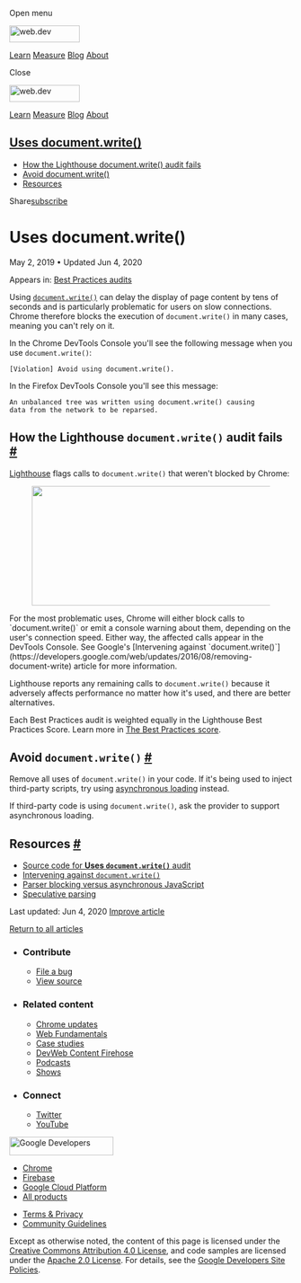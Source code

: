 <span class="w-tooltip w-tooltip--left">Open menu</span>

<a href="/" class="gc-analytics-event header-default__logo-link"><img src="/images/lockup.svg" alt="web.dev" class="header-default__logo" width="125" height="30" /></a>

<a href="/learn/" class="gc-analytics-event header-default__link">Learn</a> <a href="/measure/" class="gc-analytics-event header-default__link">Measure</a> <a href="/blog/" class="gc-analytics-event header-default__link">Blog</a> <a href="/about/" class="gc-analytics-event header-default__link">About</a>

<span class="w-tooltip">Close</span>

<a href="/" class="gc-analytics-event"><img src="/images/lockup.svg" alt="web.dev" class="drawer-default__logo" width="125" height="30" /></a>

<a href="/learn/" class="gc-analytics-event drawer-default__link">Learn</a> <a href="/measure/" class="gc-analytics-event drawer-default__link">Measure</a> <a href="/blog/" class="gc-analytics-event drawer-default__link">Blog</a> <a href="/about/" class="gc-analytics-event drawer-default__link">About</a>

<a href="#uses-document.write()" class="w-toc__header--link">Uses document.write()</a>
--------------------------------------------------------------------------------------

-   [How the Lighthouse document.write() audit fails](#how-the-lighthouse-document.write()-audit-fails)
-   [Avoid document.write()](#avoid-document.write())
-   [Resources](#resources)

Share<a href="/newsletter/" class="gc-analytics-event w-actions__fab w-actions__fab--subscribe"><span>subscribe</span></a>

Uses document.write()
=====================

May 2, 2019 <span class="w-author__separator">•</span> Updated Jun 4, 2020

<span class="w-post-signpost__title">Appears in:</span> <a href="/lighthouse-best-practices" class="w-post-signpost__link">Best Practices audits</a>

Using [`document.write()`](https://developer.mozilla.org/en-US/docs/Web/API/Document/write) can delay the display of page content by tens of seconds and is particularly problematic for users on slow connections. Chrome therefore blocks the execution of `document.write()` in many cases, meaning you can't rely on it.

In the Chrome DevTools Console you'll see the following message when you use `document.write()`:

    [Violation] Avoid using document.write().

In the Firefox DevTools Console you'll see this message:

    An unbalanced tree was written using document.write() causing
    data from the network to be reparsed.

How the Lighthouse `document.write()` audit fails <a href="#how-the-lighthouse-document.write()-audit-fails" class="w-headline-link">#</a>
------------------------------------------------------------------------------------------------------------------------------------------

[Lighthouse](https://developers.google.com/web/tools/lighthouse/) flags calls to `document.write()` that weren't blocked by Chrome:

<figure><img src="https://web-dev.imgix.net/image/tcFciHGuF3MxnTr1y5ue01OGLBn2/5YbEaKuzO2kzulClv1qj.png?auto=format" class="w-screenshot" sizes="(min-width: 800px) 800px, calc(100vw - 48px)" srcset="https://web-dev.imgix.net/image/tcFciHGuF3MxnTr1y5ue01OGLBn2/5YbEaKuzO2kzulClv1qj.png?auto=format&amp;w=200 200w, https://web-dev.imgix.net/image/tcFciHGuF3MxnTr1y5ue01OGLBn2/5YbEaKuzO2kzulClv1qj.png?auto=format&amp;w=228 228w, https://web-dev.imgix.net/image/tcFciHGuF3MxnTr1y5ue01OGLBn2/5YbEaKuzO2kzulClv1qj.png?auto=format&amp;w=260 260w, https://web-dev.imgix.net/image/tcFciHGuF3MxnTr1y5ue01OGLBn2/5YbEaKuzO2kzulClv1qj.png?auto=format&amp;w=296 296w, https://web-dev.imgix.net/image/tcFciHGuF3MxnTr1y5ue01OGLBn2/5YbEaKuzO2kzulClv1qj.png?auto=format&amp;w=338 338w, https://web-dev.imgix.net/image/tcFciHGuF3MxnTr1y5ue01OGLBn2/5YbEaKuzO2kzulClv1qj.png?auto=format&amp;w=385 385w, https://web-dev.imgix.net/image/tcFciHGuF3MxnTr1y5ue01OGLBn2/5YbEaKuzO2kzulClv1qj.png?auto=format&amp;w=439 439w, https://web-dev.imgix.net/image/tcFciHGuF3MxnTr1y5ue01OGLBn2/5YbEaKuzO2kzulClv1qj.png?auto=format&amp;w=500 500w, https://web-dev.imgix.net/image/tcFciHGuF3MxnTr1y5ue01OGLBn2/5YbEaKuzO2kzulClv1qj.png?auto=format&amp;w=571 571w, https://web-dev.imgix.net/image/tcFciHGuF3MxnTr1y5ue01OGLBn2/5YbEaKuzO2kzulClv1qj.png?auto=format&amp;w=650 650w, https://web-dev.imgix.net/image/tcFciHGuF3MxnTr1y5ue01OGLBn2/5YbEaKuzO2kzulClv1qj.png?auto=format&amp;w=741 741w, https://web-dev.imgix.net/image/tcFciHGuF3MxnTr1y5ue01OGLBn2/5YbEaKuzO2kzulClv1qj.png?auto=format&amp;w=845 845w, https://web-dev.imgix.net/image/tcFciHGuF3MxnTr1y5ue01OGLBn2/5YbEaKuzO2kzulClv1qj.png?auto=format&amp;w=964 964w, https://web-dev.imgix.net/image/tcFciHGuF3MxnTr1y5ue01OGLBn2/5YbEaKuzO2kzulClv1qj.png?auto=format&amp;w=1098 1098w, https://web-dev.imgix.net/image/tcFciHGuF3MxnTr1y5ue01OGLBn2/5YbEaKuzO2kzulClv1qj.png?auto=format&amp;w=1252 1252w, https://web-dev.imgix.net/image/tcFciHGuF3MxnTr1y5ue01OGLBn2/5YbEaKuzO2kzulClv1qj.png?auto=format&amp;w=1428 1428w, https://web-dev.imgix.net/image/tcFciHGuF3MxnTr1y5ue01OGLBn2/5YbEaKuzO2kzulClv1qj.png?auto=format&amp;w=1600 1600w" width="800" height="213" /></figure>For the most problematic uses, Chrome will either block calls to `document.write()` or emit a console warning about them, depending on the user's connection speed. Either way, the affected calls appear in the DevTools Console. See Google's [Intervening against `document.write()`](https://developers.google.com/web/updates/2016/08/removing-document-write) article for more information.

Lighthouse reports any remaining calls to `document.write()` because it adversely affects performance no matter how it's used, and there are better alternatives.

Each Best Practices audit is weighted equally in the Lighthouse Best Practices Score. Learn more in [The Best Practices score](https://developers.google.com/web/tools/lighthouse/v3/scoring#best-practices).

Avoid `document.write()` <a href="#avoid-document.write()" class="w-headline-link">#</a>
----------------------------------------------------------------------------------------

Remove all uses of `document.write()` in your code. If it's being used to inject third-party scripts, try using [asynchronous loading](https://developers.google.com/web/fundamentals/performance/critical-rendering-path/adding-interactivity-with-javascript#parser_blocking_versus_asynchronous_javascript) instead.

If third-party code is using `document.write()`, ask the provider to support asynchronous loading.

Resources <a href="#resources" class="w-headline-link">#</a>
------------------------------------------------------------

-   [Source code for **Uses `document.write()`** audit](https://github.com/GoogleChrome/lighthouse/blob/master/lighthouse-core/audits/dobetterweb/no-document-write.js)
-   [Intervening against `document.write()`](https://developers.google.com/web/updates/2016/08/removing-document-write)
-   [Parser blocking versus asynchronous JavaScript](https://developers.google.com/web/fundamentals/performance/critical-rendering-path/adding-interactivity-with-javascript#parser_blocking_versus_asynchronous_javascript)
-   [Speculative parsing](https://developer.mozilla.org/en-US/docs/Glossary/speculative_parsing)

<span class="w-mr--sm">Last updated: Jun 4, 2020 </span>[Improve article](https://github.com/GoogleChrome/web.dev/blob/master/src/site/content/en/lighthouse-best-practices/no-document-write/index.md)

<a href="/lighthouse-best-practices" class="gc-analytics-event w-article-navigation__link w-article-navigation__link--back w-article-navigation__link--single">Return to all articles</a>

-   ### Contribute

    -   <a href="https://github.com/GoogleChrome/web.dev/issues/new?assignees=&amp;labels=bug&amp;template=bug_report.md&amp;title=" class="w-footer__linkbox-link">File a bug</a>
    -   <a href="https://github.com/googlechrome/web.dev" class="w-footer__linkbox-link">View source</a>

-   ### Related content

    -   <a href="https://blog.chromium.org/" class="w-footer__linkbox-link">Chrome updates</a>
    -   <a href="https://developers.google.com/web/" class="w-footer__linkbox-link">Web Fundamentals</a>
    -   <a href="https://developers.google.com/web/showcase/" class="w-footer__linkbox-link">Case studies</a>
    -   <a href="https://devwebfeed.appspot.com/" class="w-footer__linkbox-link">DevWeb Content Firehose</a>
    -   <a href="/podcasts/" class="w-footer__linkbox-link">Podcasts</a>
    -   <a href="/shows/" class="w-footer__linkbox-link">Shows</a>

-   ### Connect

    -   <a href="https://www.twitter.com/ChromiumDev" class="w-footer__linkbox-link">Twitter</a>
    -   <a href="https://www.youtube.com/user/ChromeDevelopers" class="w-footer__linkbox-link">YouTube</a>

<a href="https://developers.google.com/" class="w-footer__utility-logo-link"><img src="/images/lockup-color.png" alt="Google Developers" class="w-footer__utility-logo" width="185" height="33" /></a>

-   <a href="https://developer.chrome.com/" class="w-footer__utility-link">Chrome</a>
-   <a href="https://firebase.google.com/" class="w-footer__utility-link">Firebase</a>
-   <a href="https://cloud.google.com/" class="w-footer__utility-link">Google Cloud Platform</a>
-   <a href="https://developers.google.com/products" class="w-footer__utility-link">All products</a>

<!-- -->

-   <a href="https://policies.google.com/" class="w-footer__utility-link">Terms &amp; Privacy</a>
-   <a href="/community-guidelines/" class="w-footer__utility-link">Community Guidelines</a>

Except as otherwise noted, the content of this page is licensed under the [Creative Commons Attribution 4.0 License](https://creativecommons.org/licenses/by/4.0/), and code samples are licensed under the [Apache 2.0 License](https://www.apache.org/licenses/LICENSE-2.0). For details, see the [Google Developers Site Policies](https://developers.google.com/terms/site-policies).

